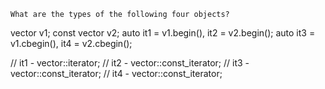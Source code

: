 

    What are the types of the following four objects?

vector<int> v1;
const vector<int> v2;
auto it1 = v1.begin(), it2 = v2.begin();
auto it3 = v1.cbegin(), it4 = v2.cbegin();

// it1 -  vector<int>::iterator;
// it2 -  vector<int>::const_iterator;
// it3 -  vector<int>::const_iterator;
// it4 -  vector<int>::const_iterator;
